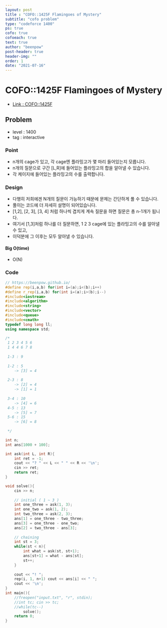 ```yaml
---
layout: post
title : "COFO::1425F Flamingoes of Mystery"
subtitle: "cofo problem"
type: "codeforce 1400"
ps: true
cofo: true
cofoeach: true
text: true
author: "beenpow"
post-header: true
header-img: ""
order: 1
date: "2021-07-16"
---
```

# COFO::1425F Flamingoes of Mystery
- [Link : COFO::1425F](https://codeforces.com/problemset/problem/1425/F)

## Problem 

- level : 1400
- tag : interactive

### Point
- n개의 cage가 있고, 각 cage엔 플라밍고가 몇 마리 들어있는지 모릅니다.
- n개의 질문으로 구간 [L,R]에 들어있는 플라밍고의 합을 알아낼 수 있습니다.
- 각 케이지에 들어있는 플라밍고의 수를 출력합니다.

### Design
- 다행히 저희에겐 N개의 질문이 가능하기 때문에 문제는 간단하게 풀 수 있습니다.
- 풀이는 코드에 더 자세히 설명이 되어있습니다.
- [1,2], [2, 3], [3, 4] 처럼 하나씩 겹치게 계속 질문을 하면 질문은 총 n-1개가 됩니다.
- 여기서 [1,3]처럼 하나를 더 질문하면, 1 2 3 cage에 있는 플라밍고의 수를 알아낼 수 있고,
- 이덕분에 그 이후는 모두 알아낼 수 있습니다.

#### Big O(time)
- O(N)

### Code

```cpp
// https://beenpow.github.io/
#define rep(i,a,b) for(int i=(a);i<(b);i++)
#define r_rep(i,a,b) for(int i=(a);i>(b);i--)
#include<iostream>
#include<algorithm>
#include<string>
#include<vector>
#include<queue>
#include<cmath>
typedef long long ll;
using namespace std;

/*
 1 2 3 4 5 6
 1 4 4 6 7 8
 
 1-3 : 9
 
 1-2 : 5
    -> [3] = 4
 
 2-3 : 8
    -> [2] = 4
    -> [1] = 1
 
 3-4 : 10
    -> [4] = 6
 4-5 : 13
    -> [5] = 7
 5-6 : 15
    -> [6] = 8
 
 */

int n;
int ans[1000 + 100];

int ask(int L, int R){
    int ret = -1;
    cout << "? " << L << " " << R << '\n';
    cin >> ret;
    return ret;
}

void solve(){
    cin >> n;
    
    // initial ( 1 ~ 3 )
    int one_three = ask(1, 3);
    int one_two = ask(1, 2);
    int two_three = ask(2, 3);
    ans[1] = one_three - two_three;
    ans[3] = one_three - one_two;
    ans[2] = two_three - ans[3];
    
    // chaining
    int st = 3;
    while(st < n){
        int what = ask(st, st+1);
        ans[st+1] = what - ans[st];
        st++;
    }
    
    cout << "! ";
    rep(i, 1, n+1) cout << ans[i] << " ";
    cout << '\n';
}
int main(){
    //freopen("input.txt", "r", stdin);
    //int tc; cin >> tc;
    //while(tc--)
        solve();
    return 0;
}
```
